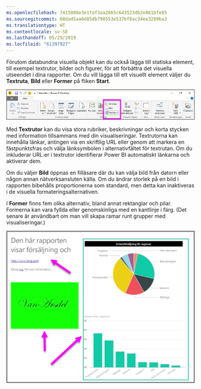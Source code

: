 ```yaml
---
ms.openlocfilehash: 7415008e3e1faf3aa2665c643523db2e861bfe85
ms.sourcegitcommit: 60dad5aa0d85db790553e537bf8ac34ee3289ba3
ms.translationtype: HT
ms.contentlocale: sv-SE
ms.lasthandoff: 05/29/2019
ms.locfileid: "61397927"
---
```

Förutom databundna visuella objekt kan du också lägga till statiska element, till exempel textrutor, bilder och figurer, för att förbättra det visuella utseendet i dina rapporter. Om du vill lägga till ett visuellt element väljer du **Textruta**, **Bild** eller **Former** på fliken **Start**.

![](media/3-10-create-shapes-images/3-10_1.png)

Med **Textrutor** kan du visa stora rubriker, beskrivningar och korta stycken med information tillsammans med din visualiseringar. Textrutorna kan innehålla länkar, antingen via en skriftlig URL eller genom att markera en fästpunktsfras och välja länksymbolen i alternativfältet för textrutan. Om du inkluderar URL:er i textrutor identifierar Power BI automatiskt länkarna och aktiverar dem.

Om du väljer **Bild** öppnas en filläsare där du kan välja bild från datorn eller någon annan nätverksansluten källa. Om du ändrar storlek på en bild i rapporten bibehålls proportionerna som standard, men detta kan inaktiveras i de visuella formateringsalternativen.

I **Former** finns fem olika alternativ, bland annat rektanglar och pilar. Formerna kan vara fyllda eller genomskinliga med en kantlinje i färg. (Det senare är användbart om man vill skapa ramar runt grupper med visualiseringar.)

![](media/3-10-create-shapes-images/3-10_2.png)

